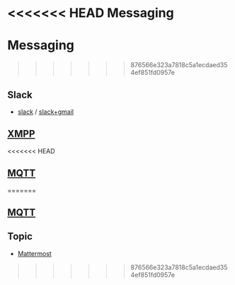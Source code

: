<<<<<<< HEAD
Messaging
=======
# Messaging
>>>>>>> 876566e323a7818c5a1ecdaed354ef851fd0957e

## Slack

- [slack](slack.md) / [slack+gmail](slack.gmail.md)

## [XMPP](xmpp.md)

<<<<<<< HEAD

## [MQTT](mptt.md)
=======
## [MQTT](mptt.md)

## Topic

- [Mattermost](mattermost.md)
>>>>>>> 876566e323a7818c5a1ecdaed354ef851fd0957e

